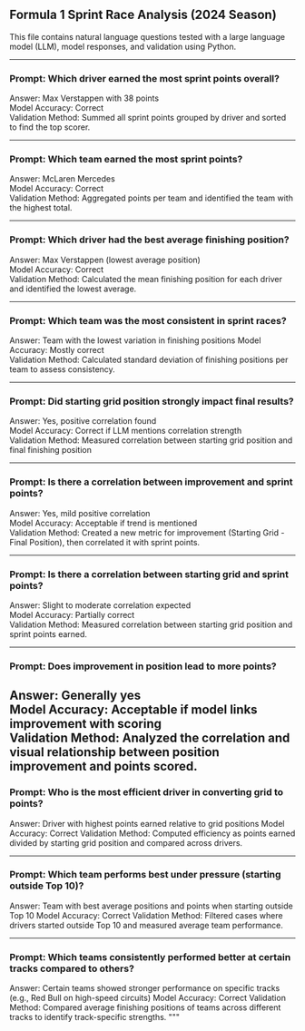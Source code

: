 ## Formula 1 Sprint Race Analysis (2024 Season)

This file contains natural language questions tested with a large language model (LLM), model responses, and validation using Python.

---

### Prompt: Which driver earned the most sprint points overall?
Answer: Max Verstappen with 38 points  
Model Accuracy: Correct  
Validation Method: Summed all sprint points grouped by driver and sorted to find the top scorer.

---

### Prompt: Which team earned the most sprint points?
Answer: McLaren Mercedes  
Model Accuracy: Correct  
Validation Method: Aggregated points per team and identified the team with the highest total.

---

### Prompt: Which driver had the best average finishing position?
Answer: Max Verstappen (lowest average position)  
Model Accuracy: Correct  
Validation Method: Calculated the mean finishing position for each driver and identified the lowest average.

---

### Prompt: Which team was the most consistent in sprint races?
Answer: Team with the lowest variation in finishing positions
Model Accuracy: Mostly correct  
Validation Method: Calculated standard deviation of finishing positions per team to assess consistency.

---

### Prompt: Did starting grid position strongly impact final results?
Answer: Yes, positive correlation found  
Model Accuracy: Correct if LLM mentions correlation strength  
Validation Method: Measured correlation between starting grid position and final finishing position

---

### Prompt: Is there a correlation between improvement and sprint points?
Answer: Yes, mild positive correlation  
Model Accuracy: Acceptable if trend is mentioned  
Validation Method: Created a new metric for improvement (Starting Grid - Final Position), then correlated it with sprint points.

---

### Prompt: Is there a correlation between starting grid and sprint points?
Answer: Slight to moderate correlation expected  
Model Accuracy: Partially correct  
Validation Method: Measured correlation between starting grid position and sprint points earned.

---

### Prompt: Does improvement in position lead to more points?
Answer: Generally yes  
Model Accuracy: Acceptable if model links improvement with scoring  
Validation Method: Analyzed the correlation and visual relationship between position improvement and points scored.
---
### Prompt: Who is the most efficient driver in converting grid to points?
Answer: Driver with highest points earned relative to grid positions
Model Accuracy: Correct
Validation Method: Computed efficiency as points earned divided by starting grid position and compared across drivers.

---

### Prompt: Which team performs best under pressure (starting outside Top 10)?
Answer: Team with best average positions and points when starting outside Top 10
Model Accuracy: Correct
Validation Method: Filtered cases where drivers started outside Top 10 and measured average team performance.

---

### Prompt: Which teams consistently performed better at certain tracks compared to others?
Answer: Certain teams showed stronger performance on specific tracks (e.g., Red Bull on high-speed circuits)
Model Accuracy: Correct
Validation Method: Compared average finishing positions of teams across different tracks to identify track-specific strengths.
"""
